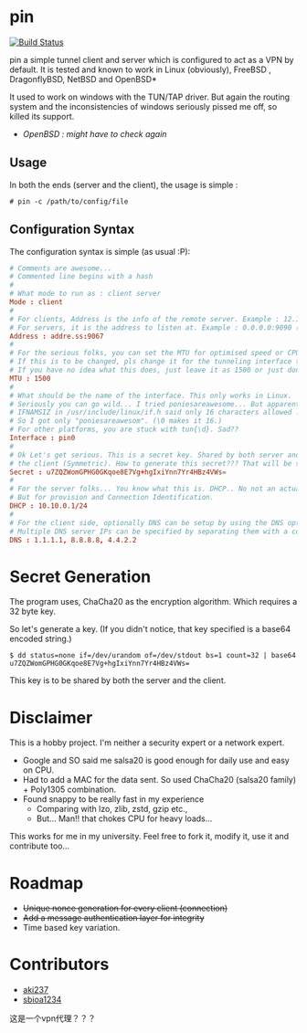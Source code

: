 # pin

[![Build Status](https://gitlab.com/aki237/pin/badges/master/build.svg)](https://gitlab.com/aki237/pin/-/jobs)

pin a simple tunnel client and server which is configured to act as a VPN by default.
It is tested and known to work in Linux (obviously), FreeBSD , DragonflyBSD, NetBSD and OpenBSD*

It used to work on windows with the TUN/TAP driver. But again the routing system and the inconsistencies of windows
seriously pissed me off, so killed its support.

* *OpenBSD : might have to check again*

## Usage

In both the ends (server and the client), the usage is simple :

```
# pin -c /path/to/config/file
```

## Configuration Syntax

The configuration syntax is simple (as usual :P):

```conf
# Comments are awesome...
# Commented line begins with a hash
#
# What mode to run as : client server
Mode : client
#
# For clients, Address is the info of the remote server. Example : 12.13.14.15:9090
# For servers, it is the address to listen at. Example : 0.0.0.0:9090 (you know listen at all interfaces stuff...)
Address : addre.ss:9067
#
# For the serious folks, you can set the MTU for optimised speed or CPU usage
# If this is to be changed, pls change it for the tunneling interface too.
# If you have no idea what this does, just leave it as 1500 or just don't specify this.
MTU : 1500
#
# What should be the name of the interface. This only works in Linux.
# Seriously you can go wild... I tried poniesareawesome... But apparently
# IFNAMSIZ in /usr/include/linux/if.h said only 16 characters allowed :'(
# So I got only "poniesareawesom". (\0 makes it 16.)
# For other platforms, you are stuck with tun{\d}. Sad??
Interface : pin0
#
# Ok Let's get serious. This is a secret key. Shared by both server and 
# the client (Symmetric). How to generate this secret??? That will be stated down below.
Secret : u7ZQZWomGPHG0GKqoe8E7Vg+hgIxiYnn7Yr4HBz4VWs=
#
# For the server folks... You know what this is. DHCP.. No not an actual DHCP running inside.
# But for provision and Connection Identification.
DHCP : 10.10.0.1/24
#
# For the client side, optionally DNS can be setup by using the DNS option
# Multiple DNS server IPs can be specified by separating them with a comma like the following :
DNS : 1.1.1.1, 8.8.8.8, 4.4.2.2
```

# Secret Generation

The program uses, ChaCha20 as the encryption algorithm. Which requires a 32 byte key.

So let's generate a key.
(If you didn't notice, that key specified is a base64 encoded string.)

```shell
$ dd status=none if=/dev/urandom of=/dev/stdout bs=1 count=32 | base64
u7ZQZWomGPHG0GKqoe8E7Vg+hgIxiYnn7Yr4HBz4VWs=
```

This key is to be shared by both the server and the client.

# Disclaimer

This is a hobby project. I'm neither a security expert or a network expert.
 * Google and SO said me salsa20 is good enough for daily use and easy on CPU.
 * Had to add a MAC for the data sent. So used ChaCha20 (salsa20 family) + Poly1305 combination.
 * Found snappy to be really fast in my experience 
   + Comparing with lzo, zlib, zstd, gzip etc.,
   + But... Man!! that chokes CPU for heavy loads...

This works for me in my university. Feel free to fork it, modify it, use it and contribute too...

# Roadmap
 + ~~Unique nonce generation for every client (connection)~~
 + ~~Add a message authentication layer for integrity~~
 + Time based key variation.

# Contributors
 + [aki237](https://gitlab.com/aki237)
 + [sbioa1234](https://gitlab.com/sbioa1234)
 
 这是一个vpn代理？？？

